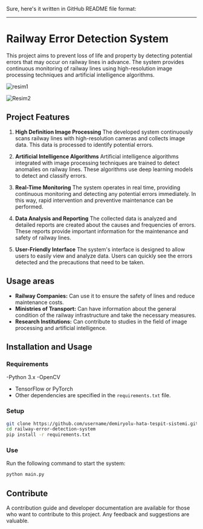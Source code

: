 Sure, here's it written in GitHub README file format:

---

# Railway Error Detection System

This project aims to prevent loss of life and property by detecting potential errors that may occur on railway lines in advance. The system provides continuous monitoring of railway lines using high-resolution image processing techniques and artificial intelligence algorithms.



![resim1](https://github.com/ertugrullyldrm/Rail-control-with-image-processing/assets/153084576/c1ec21eb-d000-4f46-9fa2-a70a7523f369)



![Resim2](https://github.com/ertugrullyldrm/Rail-control-with-image-processing/assets/153084576/4b072f46-24e8-4356-9251-a265564c2ed7)


## Project Features

1. **High Definition Image Processing**
 The developed system continuously scans railway lines with high-resolution cameras and collects image data. This data is processed to identify potential errors.

2. **Artificial Intelligence Algorithms**
 Artificial intelligence algorithms integrated with image processing techniques are trained to detect anomalies on railway lines. These algorithms use deep learning models to detect and classify errors.

3. **Real-Time Monitoring**
 The system operates in real time, providing continuous monitoring and detecting any potential errors immediately. In this way, rapid intervention and preventive maintenance can be performed.

4. **Data Analysis and Reporting**
 The collected data is analyzed and detailed reports are created about the causes and frequencies of errors. These reports provide important information for the maintenance and safety of railway lines.

5. **User-Friendly Interface**
 The system's interface is designed to allow users to easily view and analyze data. Users can quickly see the errors detected and the precautions that need to be taken.

## Usage areas

- **Railway Companies:** Can use it to ensure the safety of lines and reduce maintenance costs.
- **Ministries of Transport:** Can have information about the general condition of the railway infrastructure and take the necessary measures.
- **Research Institutions:** Can contribute to studies in the field of image processing and artificial intelligence.

## Installation and Usage

### Requirements

-Python 3.x
-OpenCV
- TensorFlow or PyTorch
- Other dependencies are specified in the `requirements.txt` file.

### Setup

```bash
git clone https://github.com/username/demiryolu-hata-tespit-sistemi.git
cd railway-error-detection-system
pip install -r requirements.txt
```

### Use

Run the following command to start the system:

```bash
python main.py
```

## Contribute

A contribution guide and developer documentation are available for those who want to contribute to this project. Any feedback and suggestions are valuable.
